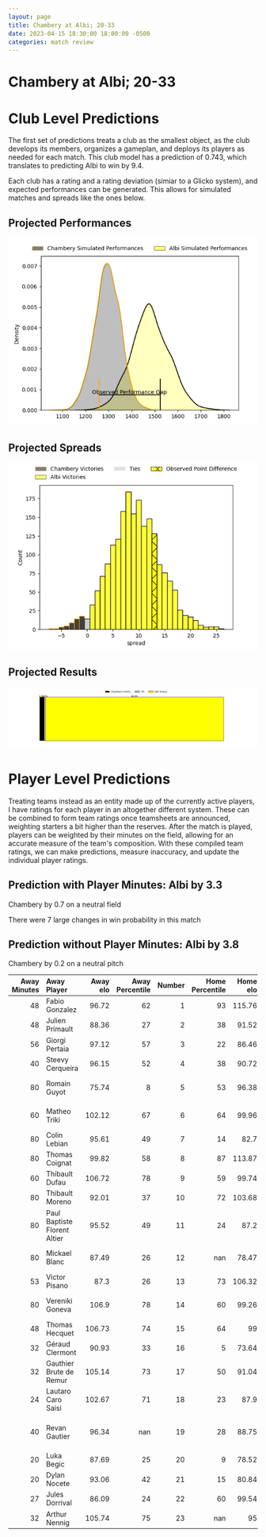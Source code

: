 ```yaml
---  
layout: page  
title: Chambery at Albi; 20-33  
date: 2023-04-15 18:30:00 18:00:00 -0500  
categories: match review  
---
```

# Chambery at Albi; 20-33

# Club Level Predictions


The first set of predictions treats a club as the smallest object, as the club develops its members, organizes a gameplan, and deploys its players as needed for each match. This club model has a prediction of 0.743, which translates to predicting Albi to win by 9.4.

Each club has a rating and a rating deviation (simiar to a Glicko system), and expected performances can be generated. This allows for simulated matches and spreads like the ones below.
## Projected Performances


![Projected Performances](plots/performances_2023-04-15-Albi-Chambery.png)
## Projected Spreads


![Projected Spreads](plots/spreads_2023-04-15-Albi-Chambery.png)
## Projected Results


![Projected Results](plots/resultbar_2023-04-15-Albi-Chambery.png)
# Player Level Predictions


Treating teams instead as an entity made up of the currently active players, I have ratings for each player in an altogether different system. These can be combined to form team ratings once teamsheets are announced, weighting starters a bit higher than the reserves. After the match is played, players can be weighted by their minutes on the field, allowing for an accurate measure of the team's composition. With these compiled team ratings, we can make predictions, measure inaccuracy, and update the individual player ratings.
## Prediction with Player Minutes: Albi by 3.3


Chambery by 0.7 on a neutral field

There were 7 large changes in win probability in this match
## Prediction without Player Minutes: Albi by 3.8


Chambery by 0.2 on a neutral pitch



|   Away Minutes | Away Player                  |   Away elo |   Away Percentile |   Number |   Home Percentile |   Home elo | Home Player                |   Home Minutes |
|---------------:|:-----------------------------|-----------:|------------------:|---------:|------------------:|-----------:|:---------------------------|---------------:|
|             48 | Fabio Gonzalez               |      96.72 |                62 |        1 |                93 |     115.76 | Antoine Soave              |             51 |
|             48 | Julien Primault              |      88.36 |                27 |        2 |                38 |      91.52 | Reinach Venter             |             51 |
|             56 | Giorgi Pertaia               |      97.12 |                57 |        3 |                22 |      86.46 | Kevin Brou                 |             51 |
|             40 | Steevy Cerqueira             |      96.15 |                52 |        4 |                38 |      90.72 | Pierre Roussel             |             80 |
|             80 | Romain Guyot                 |      75.74 |                 8 |        5 |                53 |      96.38 | Pilbarnon Djossou Lokossou |             51 |
|             60 | Matheo Triki                 |     102.12 |                67 |        6 |                64 |      99.96 | Luke Joseph Stringer       |             80 |
|             80 | Colin Lebian                 |      95.61 |                49 |        7 |                14 |      82.7  | Vincent Calas              |             59 |
|             80 | Thomas Coignat               |      99.82 |                58 |        8 |                87 |     113.87 | Sandrick Maciotta          |             80 |
|             60 | Thibault Dufau               |     106.72 |                78 |        9 |                59 |      99.74 | Théo Vidal                 |             60 |
|             80 | Thibault Moreno              |      92.01 |                37 |       10 |                72 |     103.68 | Benjamin Pehau             |             80 |
|             80 | Paul Baptiste Florent Altier |      95.52 |                49 |       11 |                24 |      87.2  | Avenisi Vasuinubu          |             80 |
|             80 | Mickael Blanc                |      87.49 |                26 |       12 |               nan |      78.47 | James Haydn Tedder         |             80 |
|             53 | Victor Pisano                |      87.3  |                26 |       13 |                73 |     106.32 | Paul Clergue               |             65 |
|             80 | Vereniki Goneva              |     106.9  |                78 |       14 |                60 |      99.26 | Charly Vicenzo Trussardi   |             80 |
|             48 | Thomas Hecquet               |     106.73 |                74 |       15 |                64 |      99    | Enzo Marzocca              |             57 |
|             32 | Géraud Clermont              |      90.93 |                33 |       16 |                 5 |      73.64 | Maxime Escur               |             29 |
|             32 | Gauthier Brute de Remur      |     105.14 |                73 |       17 |                50 |      91.04 | Romain Maurice             |             29 |
|             24 | Lautaro Caro Saisi           |     102.67 |                71 |       18 |                23 |      87.9  | Dimitri Tchapnga           |             29 |
|             40 | Revan Gautier                |      96.34 |               nan |       19 |                28 |      88.75 | John Henry Heath Backhouse |             29 |
|             20 | Luka Begic                   |      87.69 |                25 |       20 |                 9 |      78.52 | Hugo Boutin                |             21 |
|             20 | Dylan Nocete                 |      93.06 |                42 |       21 |                15 |      80.84 | Gilen Queheille            |             20 |
|             27 | Jules Dorrival               |      86.09 |                24 |       22 |                60 |      99.54 | Téo Dospital               |             23 |
|             32 | Arthur Nennig                |     105.74 |                75 |       23 |               nan |      95    | Gabriel Aviragnet          |             15 |

